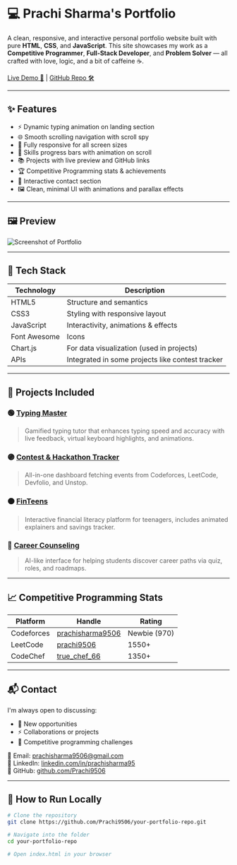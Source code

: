 # 💻 Prachi Sharma's Portfolio

A clean, responsive, and interactive personal portfolio website built with pure **HTML**, **CSS**, and **JavaScript**. This site showcases my work as a **Competitive Programmer**, **Full-Stack Developer**, and **Problem Solver** — all crafted with love, logic, and a bit of caffeine ☕.

[Live Demo 🚀](https://prachi9506.github.io) | [GitHub Repo 🛠️](https://github.com/Prachi9506)

---

## ✨ Features

- ⚡ Dynamic typing animation on landing section
- 🌐 Smooth scrolling navigation with scroll spy
- 📱 Fully responsive for all screen sizes
- 🎯 Skills progress bars with animation on scroll
- 📚 Projects with live preview and GitHub links
- 🏆 Competitive Programming stats & achievements
- 📨 Interactive contact section
- 🖼️ Clean, minimal UI with animations and parallax effects

---

## 🖼️ Preview

![Screenshot of Portfolio](https://via.placeholder.com/1000x500.png?text=Add+Screenshot+Here)

---

## 🔧 Tech Stack

| Technology     | Description                            |
|----------------|----------------------------------------|
| HTML5          | Structure and semantics                |
| CSS3           | Styling with responsive layout         |
| JavaScript     | Interactivity, animations & effects    |
| Font Awesome   | Icons                                  |
| Chart.js       | For data visualization (used in projects) |
| APIs           | Integrated in some projects like contest tracker |

---

## 🚀 Projects Included

### 🟢 [Typing Master](https://prachi9506.github.io/final-typing/)
> Gamified typing tutor that enhances typing speed and accuracy with live feedback, virtual keyboard highlights, and animations.

### 🟣 [Contest & Hackathon Tracker](https://prachi9506.github.io/final-final-contest-tracker/)
> All-in-one dashboard fetching events from Codeforces, LeetCode, Devfolio, and Unstop.

### 🟠 [FinTeens](https://prachi9506.github.io/FinTeens/)
> Interactive financial literacy platform for teenagers, includes animated explainers and savings tracker.

### 🔵 [Career Counseling](https://prachi9506.github.io/career-counselling-/)
> AI-like interface for helping students discover career paths via quiz, roles, and roadmaps.

---

## 📈 Competitive Programming Stats

| Platform     | Handle                            | Rating     |
|--------------|------------------------------------|------------|
| Codeforces   | [prachisharma9506](https://codeforces.com/profile/prachisharma9506) | Newbie (970) |
| LeetCode     | [prachi9506](https://leetcode.com/u/prachi9506/) | 1550+ |
| CodeChef     | [true_chef_66](https://www.codechef.com/users/true_chef_66) | 1350+ |

---

## 📬 Contact

I'm always open to discussing:
- 📌 New opportunities
- ⚡ Collaborations or projects
- 🧠 Competitive programming challenges

📧 Email: prachisharma9506@gmail.com  
🔗 LinkedIn: [linkedin.com/in/prachisharma95](https://www.linkedin.com/in/prachisharma95)  
🐙 GitHub: [github.com/Prachi9506](https://github.com/Prachi9506)

---

## 📂 How to Run Locally

```bash
# Clone the repository
git clone https://github.com/Prachi9506/your-portfolio-repo.git

# Navigate into the folder
cd your-portfolio-repo

# Open index.html in your browser
